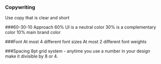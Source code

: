 

### Copywriting
Use copy that is clear and short

###60-30-10 Approach
60% UI is a neutral color
30% is a complementary color
10% main brand color

###Font
At most 4 different font sizes
At most 2 different font weights

###Spacing
8pt grid system - anytime you use a number in your design make it divisible by 8 or 4.



